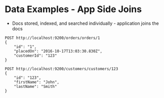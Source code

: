 # Data Examples - App Side Joins #

* Docs stored, indexed, and searched individually - application joins the docs
```
POST http://localhost:9200/orders/orders/1
{
	"id": "1",
	"placedOn": "2016-10-17T13:03:30.830Z",
	"customerId": "123"
}
```
```
POST http://localhost:9200/customers/customers/123
{
	"id": "123",
	"firstName": "John",
	"lastName": "Smith"
}
```
